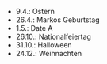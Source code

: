 - 9.4.: Ostern
- 26.4.: Markos Geburtstag
- 1.5.: Date A
- 26.10.: Nationalfeiertag
- 31.10.: Halloween
- 24.12.: Weihnachten
